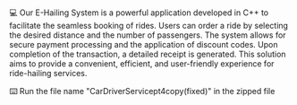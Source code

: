 💻 Our E-Hailing System is a powerful application developed in C++ to facilitate the seamless booking of rides. Users can order a ride by selecting the desired distance and the number of passengers. The system allows for secure payment processing and the application of discount codes. Upon completion of the transaction, a detailed receipt is generated. This solution aims to provide a convenient, efficient, and user-friendly experience for ride-hailing services.

⌨️ Run the file name "CarDriverServicept4copy(fixed)" in the zipped file

